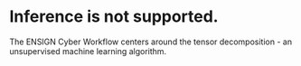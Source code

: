 # Inference is not supported.

The ENSIGN Cyber Workflow centers around the tensor decomposition - an unsupervised machine learning algorithm.
